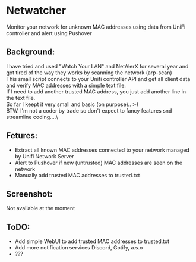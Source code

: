 # Netwatcher
Monitor your network for unknown MAC addresses using data from UniFi controller and alert using Pushover

## Background:
I have tried and used "Watch Your LAN" and NetAlerX for several year and got tired of the way they works by scanning the network (arp-scan)\
This small script connects to your Unifi controller API and get all client data and verify MAC addresses with a simple text file.\
If I need to add another trusted MAC address, you just add another line in the text file.\
So far I keept it very small and basic (on purpose).. :-) \
BTW. I'm not a coder by trade so don't expect to fancy features snd streamline coding....\   

## Fetures:
- Extract all known MAC addresses connected to your network managed by Unifi Network Server
- Alert to Pushover if new (untrusted) MAC addresses are seen on the network
- Manually add trusted MAC addresses to trusted.txt

## Screenshot:
 Not available at the moment
 
## ToDO:
- Add simple WebUI to add trusted MAC addresses to trusted.txt
- Add more notification services Discord, Gotify, a.s.o
- ???
